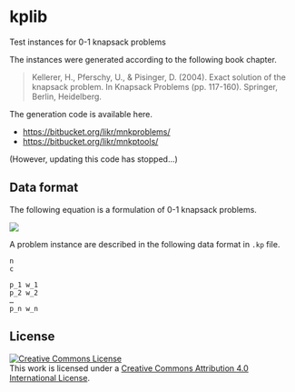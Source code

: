 # kplib

Test instances for 0-1 knapsack problems

The instances were generated according to the following book chapter. 

> Kellerer, H., Pferschy, U., & Pisinger, D. (2004). Exact solution of the knapsack problem. In Knapsack Problems (pp. 117-160). Springer, Berlin, Heidelberg.

The generation code is available here.

* https://bitbucket.org/likr/mnkproblems/
* https://bitbucket.org/likr/mnkptools/

(However, updating this code has stopped...)

## Data format

The following equation is a formulation of 0-1 knapsack problems.

<img src="https://latex.codecogs.com/gif.latex?%5Cbegin%7Baligned%7D%20%5Cmax%20%26%20%5Csum_%7Bi%3D1%7D%5En%20p_i%20x_i%20%5C%5C%20%5Ctext%7Bs.t.%7D%20%26%20%5Csum_%7Bi%3D1%7D%5En%20w_i%20x_i%20%5Cleq%20c%2C%20%5C%5C%20%26%20x_i%20%5Cin%20%5C%7B0%2C%201%5C%7D.%20%5Cend%7Baligned%7D" />

A problem instance are described in the following data format in `.kp` file.

```
n
c

p_1 w_1
p_2 w_2
…
p_n w_n
```


## License

<a rel="license" href="http://creativecommons.org/licenses/by/4.0/"><img alt="Creative Commons License" style="border-width:0" src="https://i.creativecommons.org/l/by/4.0/88x31.png" /></a><br />This work is licensed under a <a rel="license" href="http://creativecommons.org/licenses/by/4.0/">Creative Commons Attribution 4.0 International License</a>.
